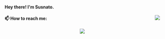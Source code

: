#### Hey there! I'm Susnato.
<img align="right" src="https://github-readme-stats.vercel.app/api?username=susnato">


#### 📫 How to reach me: 
<p align="center">
  <a href = "mailto:susnatodhar10@gmail.com"><img src="https://img.icons8.com/color/gmail"></a>
</p>








